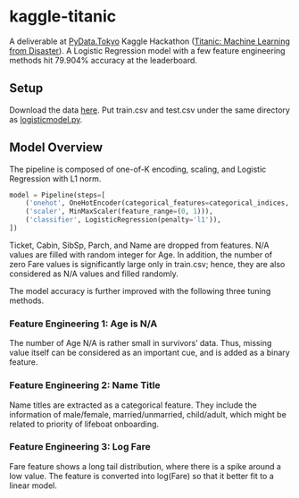 # kaggle-titanic
A deliverable at [PyData.Tokyo](https://pydata.tokyo/) Kaggle Hackathon ([Titanic: Machine Learning from Disaster](https://www.kaggle.com/c/titanic-gettingStarted)). A Logistic Regression model with a few feature engineering methods hit 79.904% accuracy at the leaderboard.

## Setup
Download the data [here](https://www.kaggle.com/c/titanic-gettingStarted/data). Put train.csv and test.csv under the same directory as [logisticmodel.py](https://github.com/g-votte/kaggle-titanic/blob/master/logisticmodel.py).

## Model Overview
The pipeline is composed of one-of-K encoding, scaling, and Logistic Regression with L1 norm.
```python
model = Pipeline(steps=[
    ('onehot', OneHotEncoder(categorical_features=categorical_indices, sparse=False, n_values=17)),
    ('scaler', MinMaxScaler(feature_range=(0, 1))),
    ('classifier', LogisticRegression(penalty='l1')),
])
```

Ticket, Cabin, SibSp, Parch, and Name are dropped from features. N/A values are filled with random integer for Age. In addition, the number of zero Fare values is significantly large only in train.csv; hence, they are also considered as N/A values and filled randomly.

The model accuracy is further improved with the following three tuning methods.

### Feature Engineering 1: Age is N/A
The number of Age N/A is rather small in survivors’ data. Thus, missing value itself can be considered as an important cue, and is added as a binary feature. 

### Feature Engineering 2: Name Title
Name titles are extracted as a categorical feature. They include the information of male/female, married/unmarried, child/adult, which might be related to priority of lifeboat onboarding.

### Feature Engineering 3: Log Fare
Fare feature shows a long tail distribution, where there is a spike around a low value. The feature is converted into log(Fare) so that it better fit to a linear model.
